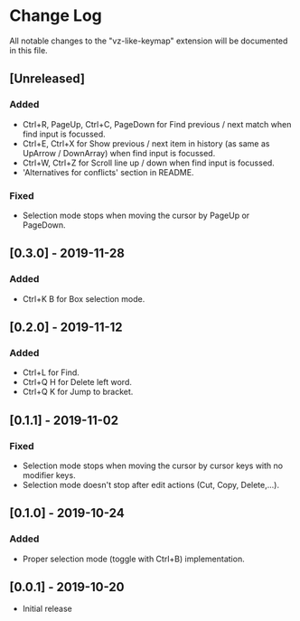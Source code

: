 # Change Log

All notable changes to the "vz-like-keymap" extension will be documented in this file.

## [Unreleased]
### Added
- Ctrl+R, PageUp, Ctrl+C, PageDown for Find previous / next match when find input is focussed.
- Ctrl+E, Ctrl+X for Show previous / next item in history (as same as UpArrow / DownArray) when find input is focussed.
- Ctrl+W, Ctrl+Z for Scroll line up / down when find input is focussed.
- 'Alternatives for conflicts' section in README.
### Fixed
- Selection mode stops when moving the cursor by PageUp or PageDown.

## [0.3.0] - 2019-11-28
### Added
- Ctrl+K B for Box selection mode.

## [0.2.0] - 2019-11-12
### Added
- Ctrl+L for Find.
- Ctrl+Q H for Delete left word.
- Ctrl+Q K for Jump to bracket.

## [0.1.1] - 2019-11-02
### Fixed
- Selection mode stops when moving the cursor by cursor keys with no modifier keys.
- Selection mode doesn't stop after edit actions (Cut, Copy, Delete,...).

## [0.1.0] - 2019-10-24
### Added
- Proper selection mode (toggle with Ctrl+B) implementation.

## [0.0.1] - 2019-10-20
- Initial release
